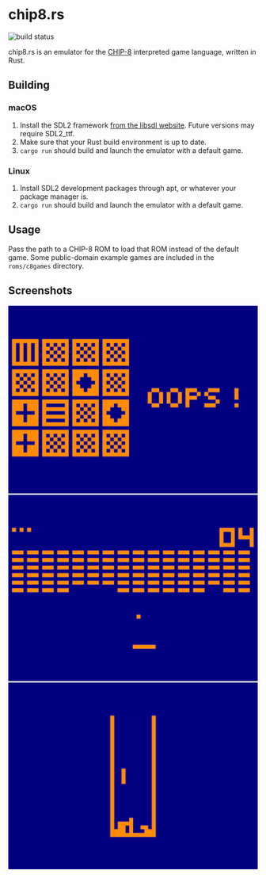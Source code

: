 # chip8.rs
![build status](https://travis-ci.org/barbeque/chip8.rs.svg?branch=master)

chip8.rs is an emulator for the [CHIP-8](https://en.wikipedia.org/wiki/CHIP-8) interpreted game language, written in Rust.

## Building
### macOS
 1. Install the SDL2 framework [from the libsdl website](https://www.libsdl.org/download-2.0.php). Future versions may require SDL2_ttf.
 2. Make sure that your Rust build environment is up to date.
 3. `cargo run` should build and launch the emulator with a default game.

### Linux
 1. Install SDL2 development packages through apt, or whatever your package manager is.
 2. `cargo run` should build and launch the emulator with a default game.

## Usage
Pass the path to a CHIP-8 ROM to load that ROM instead of the default game. Some public-domain example games are included in the `roms/c8games` directory.

## Screenshots
![HIDDEN game](/screenshots/chip8-hidden.png)
![BRIX game](/screenshots/chip8-brix.png)
![TETRIS game](/screenshots/chip8-tetris.png)
